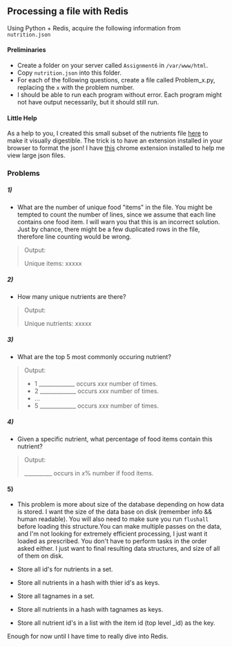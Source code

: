 ## Processing a file with Redis

Using Python + Redis, acquire the following information from `nutrition.json`

#### Preliminaries

- Create a folder on your server called `Assignment6` in `/var/www/html`.
- Copy `nutrition.json` into this folder.
- For each of the following questions, create a file called Problem_x.py, replacing the `x` with the problem number.
- I should be able to run each program without error. Each program might not have output necessarily, but it should still run.

#### Little Help

As a help to you, I created this small subset of the nutrients file [here](http://cs.mwsu.edu/~griffin/redis/xaa) to make it visually digestible. The trick is to have an extension installed in your browser to format the json! I have [this](https://chrome.google.com/webstore/detail/jsonview/chklaanhfefbnpoihckbnefhakgolnmc) chrome extension installed to help me view large json files.

### Problems

##### 1)

- What are the number of unique food "items" in the file. You might be tempted to count the number of lines, since we assume that each line contains one food item. I will warn you that this is an incorrect solution. Just by chance, there might be a few duplicated rows in the file, therefore line counting would be wrong.

>Output:
>
>Unique items: xxxxx

##### 2)

- How many unique nutrients are there?

>Output:
>
>Unique nutrients: _xxxxx_

##### 3)
- What are the top 5 most commonly occuring nutrient?

>Output:
>
> - 1 _____________ occurs _xxx_ number of times.
> - 2 _____________ occurs _xxx_ number of times.
> - ...
> - 5 _____________ occurs _xxx_ number of times.


##### 4)
- Given a specific nutrient, what percentage of food items contain this nutrient?

>Output:
>
> __________ occurs in _x_% number if food items.


#### 5)

- This problem is more about size of the database depending on how data is stored. I want the size of the data base on disk (remember info && human readable). You will also need to make sure you run `flushall` before loading this structure.You can make multiple passes on the data, and I'm not looking for extremely efficient processing, I just want it loaded as prescribed. You don't have to perform tasks in the order asked either. I just want to final resulting data structures, and size of all of them on disk.

- Store all id's for nutrients in a set.
- Store all nutrients in a hash with thier id's as keys.
- Store all tagnames in a set.
- Store all nutrients in a hash with tagnames as keys.
- Store all nutrient id's in a list with the item id (top level _id) as the key.


Enough for now until I have time to really dive into Redis.




